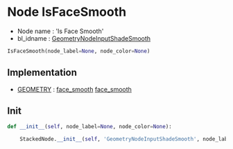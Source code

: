 # Node IsFaceSmooth

- Node name : 'Is Face Smooth'
- bl_idname : [GeometryNodeInputShadeSmooth](https://docs.blender.org/api/current/bpy.types.GeometryNodeInputShadeSmooth.html)


``` python
IsFaceSmooth(node_label=None, node_color=None)
```
## Implementation

- [GEOMETRY](/docs/GeoNodes/socket_GEOMETRY.md) : [face_smooth](/docs/GeoNodes/socket_GEOMETRY.md#face_smooth) [face_smooth](/docs/GeoNodes/socket_GEOMETRY.md#face_smooth)

## Init

``` python
def __init__(self, node_label=None, node_color=None):

    StackedNode.__init__(self, 'GeometryNodeInputShadeSmooth', node_label=node_label, node_color=node_color)
```

